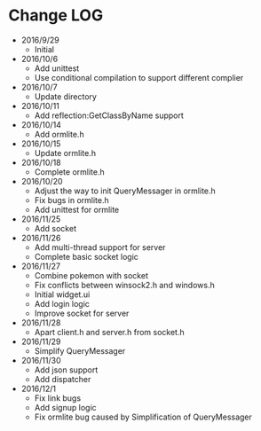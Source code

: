 # Change LOG

-   2016/9/29
    -   Initial 
-   2016/10/6
    -   Add unittest
    -   Use conditional compilation to support different complier
-   2016/10/7
    -   Update directory
-   2016/10/11
    -   Add reflection:GetClassByName support
-   2016/10/14
    -   Add ormlite.h
-   2016/10/15
    -   Update ormlite.h
-   2016/10/18
    -   Complete ormlite.h
-   2016/10/20
    -   Adjust the way to init QueryMessager in ormlite.h
    -   Fix bugs in ormlite.h
    -   Add unittest for ormlite
-   2016/11/25
    -   Add socket
-   2016/11/26
    -   Add multi-thread support for server
    -   Complete basic socket logic
-   2016/11/27
    -   Combine pokemon with socket
    -   Fix conflicts between winsock2.h and windows.h 
    -   Initial widget.ui
    -   Add login logic
    -   Improve socket for server 
-   2016/11/28
    -   Apart client.h and server.h from socket.h
-   2016/11/29
    -   Simplify QueryMessager
-   2016/11/30
    -   Add json support 
    -   Add dispatcher
-   2016/12/1
    -   Fix link bugs
    -   Add signup logic
    -   Fix ormlite bug caused by Simplification of QueryMessager

